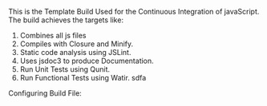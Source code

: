This is the Template Build Used for the Continuous Integration of javaScript.
The build achieves the targets like:
1. Combines all js files
2. Compiles with Closure and Minify.
3. Static code analysis using JSLint.
4. Uses jsdoc3 to produce Documentation.
5. Run Unit Tests using Qunit.
6. Run Functional Tests using Watir.
sdfa

Configuring Build File:

